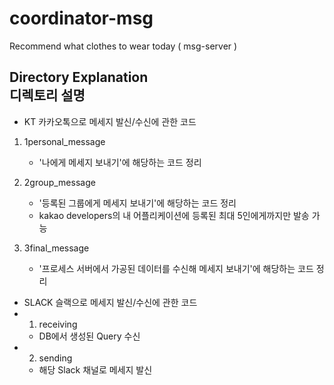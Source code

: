 # coordinator-msg
Recommend what clothes to wear today ( msg-server )


Directory Explanation  
디렉토리 설명  
---

- KT
카카오톡으로 메세지 발신/수신에 관한 코드
1. 1personal_message
    - '나에게 메세지 보내기'에 해당하는 코드 정리

2. 2group_message
    - '등록된 그룹에게 메세지 보내기'에 해당하는 코드 정리
    - kakao developers의 내 어플리케이션에 등록된 최대 5인에게까지만 발송 가능

3. 3final_message
    - '프로세스 서버에서 가공된 데이터를 수신해 메세지 보내기'에 해당하는 코드 정리

- SLACK
슬랙으로 메세지 발신/수신에 관한 코드
- 01. receiving 
    - DB에서 생성된 Query 수신
- 02. sending
    - 해당 Slack 채널로 메세지 발신
